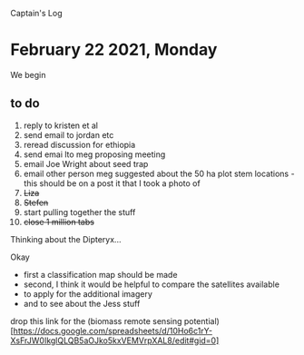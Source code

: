 Captain's Log


# February 22 2021, Monday

We begin 

## to do 

1. reply to kristen et al 
2. send email to jordan etc 
3. reread discussion for ethiopia 
4. send emai lto meg proposing meeting 
5. email Joe Wright about seed trap
6. email other person meg suggested about the 50 ha plot stem locations - this should be on a post it that I took a photo of
7. ~~Liza~~
8. ~~Stefen~~
9. start pulling together the stuff
10. ~~close 1 million tabs~~


Thinking about the Dipteryx...

Okay 
- first a classification map should be made
- second, I think it would be helpful to compare the satellites available
- to apply for the additional imagery
- and to see about the Jess stuff

drop this link for the (biomass remote sensing potential)[https://docs.google.com/spreadsheets/d/10Ho6c1rY-XsFrJW0IkglQLQB5aOJko5kxVEMVrpXAL8/edit#gid=0]




